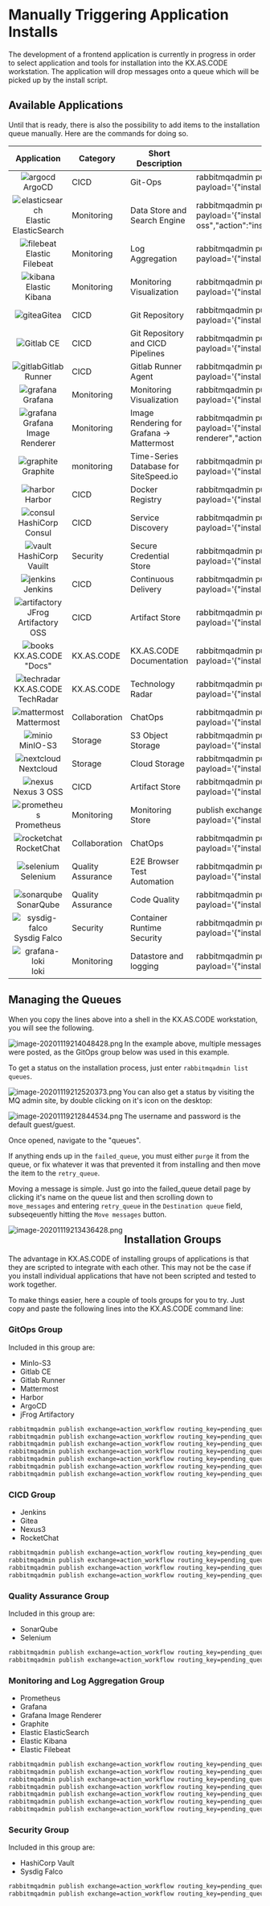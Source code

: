 # Manually Triggering Application Installs



The development of a frontend application is currently in progress in order to select application and tools for installation into the KX.AS.CODE workstation. The application will drop messages onto a queue which will be picked up by the install script.



## Available Applications

Until that is ready, there is also the possibility to add items to the installation queue manually. Here are the commands for doing so.



|                         Application                          | Category          | Short  Description                         | Install  Command                                             |
| :----------------------------------------------------------: | ----------------- | ------------------------------------------ | ------------------------------------------------------------ |
|              ![argocd](images/argocd.png)ArgoCD              | CICD              | Git-Ops                                    | rabbitmqadmin publish exchange=action_workflow  routing_key=pending_queue  payload='{"install_folder":"cicd","name":"argocd","action":"install","retries":"0"}'|
| ![elasticsearch](images/elasticsearch.png)Elastic ElasticSearch | Monitoring        | Data Store and Search Engine               | rabbitmqadmin publish  exchange=action_workflow routing_key=pending_queue  payload='{"install_folder":"monitoring","name":"elastic-elasticsearch-oss","action":"install","retries":"0"}' |
|       ![filebeat](images/filebeat.png)Elastic Filebeat       | Monitoring        | Log Aggregation                            | rabbitmqadmin publish  exchange=action_workflow routing_key=pending_queue  payload='{"install_folder":"monitoring","name":"elastic-filebeat-oss","action":"install","retries":"0"}' |
|          ![kibana](images/kibana.png)Elastic Kibana          | Monitoring        | Monitoring Visualization                   | rabbitmqadmin publish  exchange=action_workflow routing_key=pending_queue  payload='{"install_folder":"monitoring","name":"elastic-kibana-oss","action":"install"} |
|               ![gitea](images/gitea.png)Gitea                | CICD              | Git Repository                             | rabbitmqadmin publish  exchange=action_workflow routing_key=pending_queue  payload='{"install_folder":"cicd","name":"gitea","action":"install","retries":"0"}' |
|               ![](images/gitlab.png)Gitlab CE                | CICD              | Git Repository and CICD  Pipelines         | rabbitmqadmin publish  exchange=action_workflow routing_key=pending_queue  payload='{"install_folder":"cicd","name":"gitlab-ce","action":"install","retries":"0"}' |
|          ![gitlab](images/gitlab.png)Gitlab Runner           | CICD              | Gitlab Runner Agent                        | rabbitmqadmin publish  exchange=action_workflow routing_key=pending_queue  payload='{"install_folder":"cicd","name":"gitlab-runner","action":"install","retries":"0"}' |
|            ![grafana](images/grafana.png)Grafana             | Monitoring        | Monitoring Visualization                   | rabbitmqadmin publish  exchange=action_workflow routing_key=pending_queue  payload='{"install_folder":"monitoring","name":"grafana","action":"install","retries":"0"}' |
|     ![grafana](images/grafana.png)Grafana Image Renderer     | Monitoring        | Image Rendering for Grafana  -> Mattermost | rabbitmqadmin publish  exchange=action_workflow routing_key=pending_queue  payload='{"install_folder":"monitoring","name":"grafana-image-renderer","action":"install","retries":"0"}' |
|           ![graphite](images/graphite.png)Graphite           | monitoring        | Time-Series Database for  SiteSpeed.io     | rabbitmqadmin publish  exchange=action_workflow routing_key=pending_queue  payload='{"install_folder":"monitoring","name":"graphite","action":"install","retries":"0"}' |
|              ![harbor](images/harbor.png)Harbor              | CICD              | Docker Registry                            | rabbitmqadmin publish  exchange=action_workflow routing_key=pending_queue  payload='{"install_folder":"cicd","name":"harbor","action":"install","retries":"0"}' |
|         ![consul](images/consul.png)HashiCorp Consul         | CICD              | Service Discovery                          | rabbitmqadmin publish  exchange=action_workflow routing_key=pending_queue  payload='{"install_folder":"cicd","name":"consul","action":"install","retries":"0"}' |
|          ![vault](images/vault.png)HashiCorp Vauilt          | Security          | Secure Credential Store                    | rabbitmqadmin publish  exchange=action_workflow routing_key=pending_queue  payload='{"install_folder":"security","name":"vault","action":"install","retries":"0"}' |
|            ![jenkins](images/jenkins.png)Jenkins             | CICD              | Continuous Delivery                        | rabbitmqadmin publish  exchange=action_workflow routing_key=pending_queue  payload='{"install_folder":"cicd","name":"jenkins","action":"install","retries":"0"}' |
| ![artifactory](images/artifactory.png)JFrog Artifactory OSS  | CICD              | Artifact Store                             | rabbitmqadmin publish  exchange=action_workflow routing_key=pending_queue  payload='{"install_folder":"cicd","name":"artifactory-oss","action":"install","retries":"0"}' |
|         ![books](images/books.png)KX.AS.CODE "Docs"          | KX.AS.CODE        | KX.AS.CODE Documentation                   | rabbitmqadmin publish  exchange=action_workflow routing_key=pending_queue  payload='{"install_folder":"kx_as_code","name":"kx.as.code_docs","action":"install","retries":"0"}' |
|    ![techradar](images/techradar.png)KX.AS.CODE TechRadar    | KX.AS.CODE        | Technology Radar                           | rabbitmqadmin publish  exchange=action_workflow routing_key=pending_queue  payload='{"install_folder":"kx_as_code","name":"kx.as.code_techradar","action":"install","retries":"0"}' |
|        ![mattermost](images/mattermost.png)Mattermost        | Collaboration     | ChatOps                                    | rabbitmqadmin publish  exchange=action_workflow routing_key=pending_queue  payload='{"install_folder":"collaboration","name":"mattermost","action":"install","retries":"0"}' |
|              ![minio](images/minio.png)MinIO-S3              | Storage           | S3 Object Storage                          | rabbitmqadmin publish  exchange=action_workflow routing_key=pending_queue  payload='{"install_folder":"storage","name":"minio-s3","action":"install","retries":"0"}' |
|         ![nextcloud](images/nextcloud.png)Nextcloud          | Storage           | Cloud Storage                              | rabbitmqadmin publish  exchange=action_workflow routing_key=pending_queue  payload='{"install_folder":"storage","name":"nextcloud","action":"install","retries":"0"}' |
|            ![nexus](images/nexus.png)Nexus 3 OSS             | CICD              | Artifact Store                             | rabbitmqadmin publish  exchange=action_workflow routing_key=pending_queue  payload='{"install_folder":"cicd","name":"nexus","action":"install","retries":"0"}' |
|        ![prometheus](images/prometheus.png)Prometheus        | Monitoring        | Monitoring Store                           | publish  exchange=action_workflow routing_key=pending_queue  payload='{"install_folder":"monitoring","name":"prometheus","action":"install","retries":"0"}' |
|        ![rocketchat](images/rocketchat.png)RocketChat        | Collaboration     | ChatOps                                    | rabbitmqadmin publish  exchange=action_workflow routing_key=pending_queue  payload='{"install_folder":"collaboration","name":"rocketchat","action":"install","retries":"0"}' |
|           ![selenium](images/selenium.png)Selenium           | Quality Assurance | E2E Browser Test Automation                | rabbitmqadmin publish  exchange=action_workflow routing_key=pending_queue  payload='{"install_folder":"quality_assurance","name":"selenium","action":"install","retries":"0"}' |
|         ![sonarqube](images/sonarqube.png)SonarQube          | Quality Assurance | Code Quality                               | rabbitmqadmin publish  exchange=action_workflow routing_key=pending_queue  payload='{"install_folder":"quality_assurance","name":"sonarqube","action":"install","retries":"0"}' |
|     ![sysdig-falco](images/sysdig-falco.png)Sysdig Falco     | Security          | Container Runtime Security                 | rabbitmqadmin publish  exchange=action_workflow routing_key=pending_queue  payload='{"install_folder":"security","name":"sysdig-falco","action":"install","retries":"0"}' |
|     ![grafana-loki](images/loki.png)loki                     | Monitoring        | Datastore and logging                      | rabbitmqadmin publish  exchange=action_workflow routing_key=pending_queue  payload='{"install_folder":"monitoring","name":"loki","action":"install","retries":"0"}'}' |




## Managing the Queues

When you copy the lines above into a shell in the KX.AS.CODE workstation, you will see the following.

<img src="images/image-20201119214048428.png" alt="image-20201119214048428.png" align="left"/>


In the example above, multiple messages were posted, as the GitOps group below was used in this example.

To get a status on the installation process, just enter `rabbitmqadmin list queues`.



<img src="images/image-20201119212520373.png" alt="image-20201119212520373.png" align="left"/>



You can also get a status by visiting the MQ admin site, by double clicking on it's icon on the desktop:

<img src="images/image-20201119212844534.png" alt="image-20201119212844534.png" align="left"/>



The username and password is the default guest/guest.

Once opened, navigate to the "queues".

<img src="images/image-20201119213106442.png" alt="" align="left"/>



If anything ends up in the `failed_queue`, you must either `purge` it from the queue, or fix whatever it was that prevented it from installing and then move the item to the `retry_queue`.

Moving a message is simple. Just go into the failed_queue detail page by clicking it's name on the queue list and then scrolling down to `move_messages` and entering `retry_queue` in the `Destination queue` field, subseqeuently hitting the `Move messages` button.

<img src="images/image-20201119213436428.png" alt="image-20201119213436428.png" align="left"/>



## Installation Groups

The advantage in KX.AS.CODE of installing groups of applications is that they are scripted to integrate with each other. This may not be the case if you install individual applications that have not been scripted and tested to work together.

To make things easier, here a couple of tools groups for you to try. Just copy and paste the following lines into the KX.AS.CODE command line:



### GitOps Group

Included in this group are:

- MinIo-S3
- Gitlab CE
- Gitlab Runner
- Mattermost
- Harbor
- ArgoCD
- jFrog Artifactory



```bash
rabbitmqadmin publish exchange=action_workflow routing_key=pending_queue payload='{"install_folder":"storage","name":"minio-s3","action":"install","retries":"0"}'
rabbitmqadmin publish exchange=action_workflow routing_key=pending_queue payload='{"install_folder":"cicd","name":"gitlab-ce","action":"install","retries":"0"}'
rabbitmqadmin publish exchange=action_workflow routing_key=pending_queue payload='{"install_folder":"collaboration","name":"mattermost","action":"install","retries":"0"}'
rabbitmqadmin publish exchange=action_workflow routing_key=pending_queue payload='{"install_folder":"cicd","name":"harbor","action":"install","retries":"0"}'
rabbitmqadmin publish exchange=action_workflow routing_key=pending_queue payload='{"install_folder":"cicd","name":"gitlab-runner","action":"install","retries":"0"}'
rabbitmqadmin publish exchange=action_workflow routing_key=pending_queue payload='{"install_folder":"cicd","name":"argocd","action":"install","retries":"0"}'
rabbitmqadmin publish exchange=action_workflow routing_key=pending_queue payload='{"install_folder":"cicd","name":"artifactory-oss","action":"install","retries":"0"}'
```



### CICD Group

- Jenkins
- Gitea
- Nexus3
- RocketChat

```bash
rabbitmqadmin publish exchange=action_workflow routing_key=pending_queue payload='{"install_folder":"cicd","name":"jenkins","action":"install","retries":"0"}'
rabbitmqadmin publish exchange=action_workflow routing_key=pending_queue payload='{"install_folder":"cicd","name":"gitea","action":"install","retries":"0"}'
rabbitmqadmin publish exchange=action_workflow routing_key=pending_queue payload='{"install_folder":"collaboration","name":"rocketchat","action":"install","retries":"0"}'
rabbitmqadmin publish exchange=action_workflow routing_key=pending_queue payload='{"install_folder":"cicd","name":"nexus3","action":"install","retries":"0"}'
```



### Quality Assurance Group

Included in this group are:

- SonarQube
- Selenium

```bash
rabbitmqadmin publish exchange=action_workflow routing_key=pending_queue payload='{"install_folder":"quality_assurance","name":"sonarqube","action":"install","retries":"0"}'
rabbitmqadmin publish exchange=action_workflow routing_key=pending_queue payload='{"install_folder":"quality_assurance","name":"selenium","action":"install","retries":"0"}'
```



### Monitoring and Log Aggregation Group

- Prometheus
- Grafana
- Grafana Image Renderer
- Graphite
- Elastic ElasticSearch
- Elastic Kibana
- Elastic Filebeat

```bash
rabbitmqadmin publish exchange=action_workflow routing_key=pending_queue payload='{"install_folder":"monitoring","name":"prometheus","action":"install","retries":"0"}'
rabbitmqadmin publish exchange=action_workflow routing_key=pending_queue payload='{"install_folder":"monitoring","name":"grafana","action":"install","retries":"0"}'
rabbitmqadmin publish exchange=action_workflow routing_key=pending_queue payload='{"install_folder":"monitoring","name":"grafana-image-renderer","action":"install","retries":"0"}'
rabbitmqadmin publish exchange=action_workflow routing_key=pending_queue payload='{"install_folder":"monitoring","name":"graphite","action":"install","retries":"0"}'
rabbitmqadmin publish exchange=action_workflow routing_key=pending_queue payload='{"install_folder":"monitoring","name":"elastic-elasticsearch-oss","action":"install","retries":"0"}'
rabbitmqadmin publish exchange=action_workflow routing_key=pending_queue payload='{"install_folder":"monitoring","name":"elastic-kibana-oss","action":"install","retries":"0"}'
rabbitmqadmin publish exchange=action_workflow routing_key=pending_queue payload='{"install_folder":"monitoring","name":"elastic-filebeat-oss","action":"install","retries":"0"}'
```



### Security Group

Included in this group are:

- HashiCorp Vault
- Sysdig Falco

```bash
rabbitmqadmin publish exchange=action_workflow routing_key=pending_queue payload='{"install_folder":"security","name":"vault","action":"install","retries":"0"}'
rabbitmqadmin publish exchange=action_workflow routing_key=pending_queue payload='{"install_folder":"security","name":"vault","action":"install","retries":"0"}'
```
